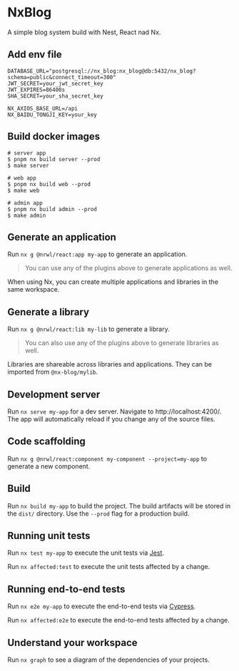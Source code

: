 # NxBlog

A simple blog system build with Nest, React nad Nx.

## Add env file

```env
DATABASE_URL="postgresql://nx_blog:nx_blog@db:5432/nx_blog?schema=public&connect_timeout=300"
JWT_SECRET=your_jwt_secret_key
JWT_EXPIRES=86400s
SHA_SECRET=your_sha_secret_key

NX_AXIOS_BASE_URL=/api
NX_BAIDU_TONGJI_KEY=your_key
```

## Build docker images

```shell
# server app
$ pnpm nx build server --prod
$ make server

# web app
$ pnpm nx build web --prod
$ make web

# admin app
$ pnpm nx build admin --prod
$ make admin
```

## Generate an application

Run `nx g @nrwl/react:app my-app` to generate an application.

> You can use any of the plugins above to generate applications as well.

When using Nx, you can create multiple applications and libraries in the same workspace.

## Generate a library

Run `nx g @nrwl/react:lib my-lib` to generate a library.

> You can also use any of the plugins above to generate libraries as well.

Libraries are shareable across libraries and applications. They can be imported from `@nx-blog/mylib`.

## Development server

Run `nx serve my-app` for a dev server. Navigate to http://localhost:4200/. The app will automatically reload if you change any of the source files.

## Code scaffolding

Run `nx g @nrwl/react:component my-component --project=my-app` to generate a new component.

## Build

Run `nx build my-app` to build the project. The build artifacts will be stored in the `dist/` directory. Use the `--prod` flag for a production build.

## Running unit tests

Run `nx test my-app` to execute the unit tests via [Jest](https://jestjs.io).

Run `nx affected:test` to execute the unit tests affected by a change.

## Running end-to-end tests

Run `nx e2e my-app` to execute the end-to-end tests via [Cypress](https://www.cypress.io).

Run `nx affected:e2e` to execute the end-to-end tests affected by a change.

## Understand your workspace

Run `nx graph` to see a diagram of the dependencies of your projects.
